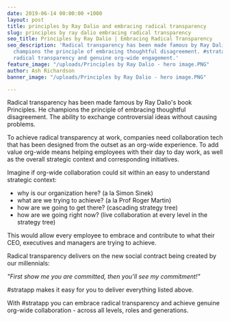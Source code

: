 ```yaml
---
date: 2019-06-14 00:00:00 +1000
layout: post
title: principles by Ray Dalio and embracing radical transparency
slug: principles by ray dalio embracing radical transparency
seo_title: Principles by Ray Dalio | Embracing Radical Transparency
seo_description: 'Radical transparency has been made famous by Ray Dalio''s book Principles.  He
  champions the principle of embracing thoughtful disagreement. #stratapp delivers
  radical transparency and genuine org-wide engagement.'
feature_image: "/uploads/Principles by Ray Dalio - hero image.PNG"
author: Ash Richardson
banner_image: "/uploads/Principles by Ray Dalio - hero image.PNG"

---
```

Radical transparency has been made famous by Ray Dalio's book Principles.  He champions the principle of embracing thoughtful disagreement. The ability to exchange controversial ideas without causing problems.

To achieve radical transparency at work, companies need collaboration tech that has been designed from the outset as an org-wide experience. To add value org-wide means helping employees with their day to day work, as well as the overall strategic context and corresponding initiatives.

Imagine if org-wide collaboration could sit within an easy to understand strategic context:

* why is our organization here? (a la Simon Sinek)
* what are we trying to achieve? (a la Prof Roger Martin)
* how are we going to get there? (cascading strategy tree)
* how are we going right now? (live collaboration at every level in the strategy tree)

This would allow every employee to embrace and contribute to what their CEO, executives and managers are trying to achieve.

Radical transparency delivers on the new social contract being created by our millennials:

_"First show me you are committed, then you’ll see my commitment!"_

\#stratapp makes it easy for you to deliver everything listed above.

With #stratapp you can embrace radical transparency and achieve genuine org-wide collaboration - across all levels, roles and generations.